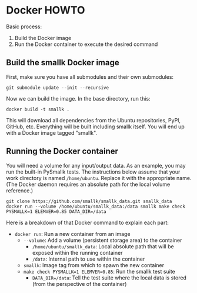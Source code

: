 Docker HOWTO
============

Basic process:

 1. Build the Docker image
 2. Run the Docker container to execute the desired command

Build the smallk Docker image
-----------------------------

First, make sure you have all submodules and their own submodules:

    git submodule update --init --recursive

Now we can build the image. In the base directory, run this:

    docker build -t smallk .

This will download all dependencies from the Ubuntu repositories, PyPI, GitHub, etc. Everything will be built including
smallk itself. You will end up with a Docker image tagged "smallk".

Running the Docker container
----------------------------

You will need a volume for any input/output data. As an example, you may run the built-in PySmallk tests. The
instructions below assume that your work directory is named `/home/ubuntu`. Replace it with the appropriate name. (The
Docker daemon requires an absolute path for the local volume reference.)

    git clone https://github.com/smallk/smallk_data.git smallk_data
    docker run --volume /home/ubuntu/smallk_data:/data smallk make check PYSMALLK=1 ELEMVER=0.85 DATA_DIR=/data

Here is a breakdown of that Docker command to explain each part:

 - `docker run`: Run a new container from an image
   - `--volume`: Add a volume (persistent storage area) to the container
     - `/home/ubuntu/smallk_data`: Local absolute path that will be exposed within the running container
     - `/data`: Internal path to use within the container
   - `smallk`: Image tag from which to spawn the new container
   - `make check PYSMALLK=1 ELEMVER=0.85`: Run the smallk test suite
     - `DATA_DIR=/data`: Tell the test suite where the local data is stored (from the perspective of the container)
